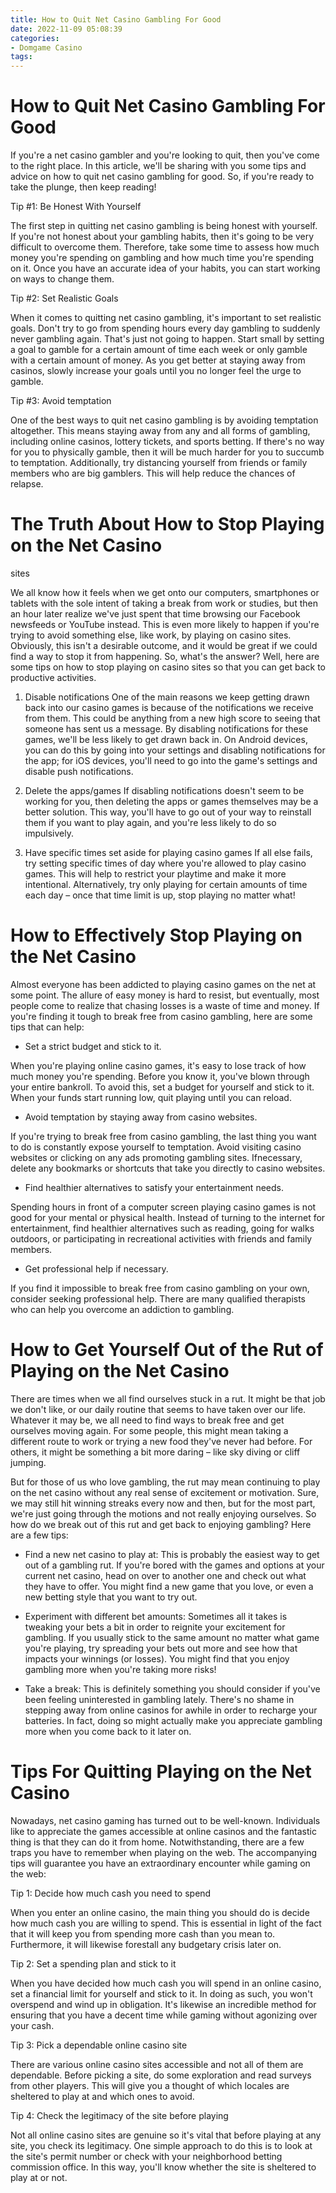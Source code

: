 ```yaml
---
title: How to Quit Net Casino Gambling For Good 
date: 2022-11-09 05:08:39
categories:
- Domgame Casino
tags:
---
```



#  How to Quit Net Casino Gambling For Good 

If you're a net casino gambler and you're looking to quit, then you've come to the right place. In this article, we'll be sharing with you some tips and advice on how to quit net casino gambling for good. So, if you're ready to take the plunge, then keep reading!

Tip #1: Be Honest With Yourself

The first step in quitting net casino gambling is being honest with yourself. If you're not honest about your gambling habits, then it's going to be very difficult to overcome them. Therefore, take some time to assess how much money you're spending on gambling and how much time you're spending on it. Once you have an accurate idea of your habits, you can start working on ways to change them.

Tip #2: Set Realistic Goals

When it comes to quitting net casino gambling, it's important to set realistic goals. Don't try to go from spending hours every day gambling to suddenly never gambling again. That's just not going to happen. Start small by setting a goal to gamble for a certain amount of time each week or only gamble with a certain amount of money. As you get better at staying away from casinos, slowly increase your goals until you no longer feel the urge to gamble.

Tip #3: Avoid temptation

One of the best ways to quit net casino gambling is by avoiding temptation altogether. This means staying away from any and all forms of gambling, including online casinos, lottery tickets, and sports betting. If there's no way for you to physically gamble, then it will be much harder for you to succumb to temptation. Additionally, try distancing yourself from friends or family members who are big gamblers. This will help reduce the chances of relapse.

#  The Truth About How to Stop Playing on the Net Casino 
sites

We all know how it feels when we get onto our computers, smartphones or
tablets with the sole intent of taking a break from work or studies, but then an hour later realize we've just spent that time browsing our Facebook newsfeeds or YouTube instead. This is even more likely to happen if you're trying to avoid something else, like work, by playing on casino sites. Obviously, this isn't a desirable outcome, and it would be great if we could find a way to stop it from happening. So, what's the answer? Well, here are some tips on how to stop playing on casino sites so that you can get back to productive activities.

1. Disable notifications
One of the main reasons we keep getting drawn back into our casino games is because of the notifications we receive from them. This could be anything from a new high score to seeing that someone has sent us a message. By disabling notifications for these games, we'll be less likely to get drawn back in. On Android devices, you can do this by going into your settings and disabling notifications for the app; for iOS devices, you'll need to go into the game's settings and disable push notifications.

2. Delete the apps/games
If disabling notifications doesn't seem to be working for you, then deleting the apps or games themselves may be a better solution. This way, you'll have to go out of your way to reinstall them if you want to play again, and you're less likely to do so impulsively.

3. Have specific times set aside for playing casino games
If all else fails, try setting specific times of day where you're allowed to play casino games. This will help to restrict your playtime and make it more intentional. Alternatively, try only playing for certain amounts of time each day – once that time limit is up, stop playing no matter what!

#  How to Effectively Stop Playing on the Net Casino 

Almost everyone has been addicted to playing casino games on the net at some point. The allure of easy money is hard to resist, but eventually, most people come to realize that chasing losses is a waste of time and money. If you're finding it tough to break free from casino gambling, here are some tips that can help:

* Set a strict budget and stick to it.

When you're playing online casino games, it's easy to lose track of how much money you're spending. Before you know it, you've blown through your entire bankroll. To avoid this, set a budget for yourself and stick to it. When your funds start running low, quit playing until you can reload.

* Avoid temptation by staying away from casino websites.

If you're trying to break free from casino gambling, the last thing you want to do is constantly expose yourself to temptation. Avoid visiting casino websites or clicking on any ads promoting gambling sites. Ifnecessary, delete any bookmarks or shortcuts that take you directly to casino websites.

* Find healthier alternatives to satisfy your entertainment needs.

Spending hours in front of a computer screen playing casino games is not good for your mental or physical health. Instead of turning to the internet for entertainment, find healthier alternatives such as reading, going for walks outdoors, or participating in recreational activities with friends and family members.

* Get professional help if necessary.

If you find it impossible to break free from casino gambling on your own, consider seeking professional help. There are many qualified therapists who can help you overcome an addiction to gambling.

#  How to Get Yourself Out of the Rut of Playing on the Net Casino 

There are times when we all find ourselves stuck in a rut. It might be that job we don't like, or our daily routine that seems to have taken over our life. Whatever it may be, we all need to find ways to break free and get ourselves moving again. For some people, this might mean taking a different route to work or trying a new food they've never had before. For others, it might be something a bit more daring – like sky diving or cliff jumping.

But for those of us who love gambling, the rut may mean continuing to play on the net casino without any real sense of excitement or motivation. Sure, we may still hit winning streaks every now and then, but for the most part, we're just going through the motions and not really enjoying ourselves. So how do we break out of this rut and get back to enjoying gambling? Here are a few tips:

- Find a new net casino to play at: This is probably the easiest way to get out of a gambling rut. If you're bored with the games and options at your current net casino, head on over to another one and check out what they have to offer. You might find a new game that you love, or even a new betting style that you want to try out.

- Experiment with different bet amounts: Sometimes all it takes is tweaking your bets a bit in order to reignite your excitement for gambling. If you usually stick to the same amount no matter what game you're playing, try spreading your bets out more and see how that impacts your winnings (or losses). You might find that you enjoy gambling more when you're taking more risks!

- Take a break: This is definitely something you should consider if you've been feeling uninterested in gambling lately. There's no shame in stepping away from online casinos for awhile in order to recharge your batteries. In fact, doing so might actually make you appreciate gambling more when you come back to it later on.

#  Tips For Quitting Playing on the Net Casino

Nowadays, net casino gaming has turned out to be well-known. Individuals like to appreciate the games accessible at online casinos and the fantastic thing is that they can do it from home. Notwithstanding, there are a few traps you have to remember when playing on the web. The accompanying tips will guarantee you have an extraordinary encounter while gaming on the web:

Tip 1: Decide how much cash you need to spend

When you enter an online casino, the main thing you should do is decide how much cash you are willing to spend. This is essential in light of the fact that it will keep you from spending more cash than you mean to. Furthermore, it will likewise forestall any budgetary crisis later on.

Tip 2: Set a spending plan and stick to it

When you have decided how much cash you will spend in an online casino, set a financial limit for yourself and stick to it. In doing as such, you won't overspend and wind up in obligation. It's likewise an incredible method for ensuring that you have a decent time while gaming without agonizing over your cash.

Tip 3: Pick a dependable online casino site

There are various online casino sites accessible and not all of them are dependable. Before picking a site, do some exploration and read surveys from other players. This will give you a thought of which locales are sheltered to play at and which ones to avoid.

Tip 4: Check the legitimacy of the site before playing

Not all online casino sites are genuine so it's vital that before playing at any site, you check its legitimacy. One simple approach to do this is to look at the site's permit number or check with your neighborhood betting commission office. In this way, you'll know whether the site is sheltered to play at or not.